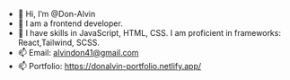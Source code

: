 - 👋 Hi, I’m @Don-Alvin
- 👀 I am a frontend developer.
- 🌱 I have skills in JavaScript, HTML, CSS. I am proficient in frameworks: React,Tailwind, SCSS.
- 📫 Email: alvindon41@gmail.com
- 📫 Portfolio: https://donalvin-portfolio.netlify.app/

<!---
Don-Alvin/Don-Alvin is a ✨ special ✨ repository because its `README.md` (this file) appears on your GitHub profile.
You can click the Preview link to take a look at your changes.
--->
